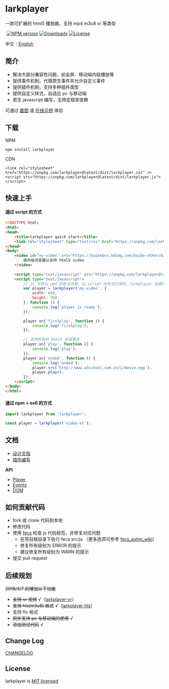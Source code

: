 <h1 align="left">larkplayer</h1>

<p align="left">
一款可扩展的 html5 播放器，支持 mp4 m3u8 vr 等类型
</p>

<p align="left">
  <a href="https://www.npmjs.com/package/larkplayer"><img src="https://img.shields.io/npm/v/larkplayer.svg?style=flat-square" alt="NPM version"></a>
  <a href="https://www.npmjs.com/package/larkplayer"><img src="https://img.shields.io/npm/dm/larkplayer.svg?style=flat-square" alt="Downloads"></a>
  <a href="https://www.npmjs.com/package/larkplayer"><img src="https://img.shields.io/github/license/dblate/larkplayer.svg?style=flat-square" alt="License"></a>
</p>

<p align="left">
    中文｜<a href="./readme-en.md">English</a>
</p>

## 简介

* 解决大部分兼容性问题，如全屏、移动端内联播放等
* 提供事件机制，代理原生事件并允许自定义事件
* 提供插件机制，支持多种插件类型
* 提供自定义样式，自适应 pc 与移动端
* 原生 javascript 编写，无特定框架依赖

可通过 [截图](https://github.com/dblate/larkplayer/tree/master/screenshots) 或 [在线示例](https://s.codepen.io/dblate/debug/qojzZZ/ZoMBajEzGyDk) 体验


## 下载

NPM
```
npm install larkplayer
```

CDN
```
<link rel="stylesheet" href="https://unpkg.com/larkplayer@latest/dist/larkplayer.css" />
<script src="https://unpkg.com/larkplayer@latest/dist/larkplayer.js"></script>
```

## 快速上手

#### 通过 script 的方式

```html
<!DOCTYPE html>
<html>
<head>
    <title>larkplayer quick start</title>
    <link rel="stylesheet" type="text/css" href="https://unpkg.com/larkplayer@latest/dist/larkplayer.css">
</head>
<body>
    <video id="my-video" src="https://baikebcs.bdimg.com/baike-other/big-buck-bunny.mp4" width="400" height="300" controls>
        请升级浏览器以支持 html5 video
    </video>
 
    <script type="text/javascript" src="https://unpkg.com/larkplayer@latest/dist/larkplayer.js"></script>
    <script type="text/javascript">
        // js 文件以 umd 的形式包装，以 script 的形式引用时，larkplayer 会直接挂载在 window 上
        var player = larkplayer('my-video', {
            width: 640,
            height: 360
        }, function () {
            console.log('player is ready');
        });

        player.on('firstplay', function () {
            console.log('firstplay');
        });

        // 支持所有的 html5 标准事件
        player.on('play', function () {
            console.log('play');
        });
        player.on('ended', function () {
            console.log('ended');
            player.src('http://www.w3school.com.cn/i/movie.ogg');
            player.play();
        });
    </script>
</body>
</html>
```

#### 通过 npm + es6 的方式


```javascript
import larkplayer from 'larkplayer';

const player = larkplayer('video-el');

```

## 文档

* [设计文档](./docs/design.md)
* [插件编写](./docs/plugin)

__API__

* [Player](./docs/api/player.md)
* [Events](./docs/api/events.md)
* [DOM](./docs/api/dom.md)


## 如何贡献代码

* fork 或 clone 代码到本地
* 修改代码
* 使用 [fecs](http://fecs.baidu.com/api) 检查 js 代码规范，并修复对应问题
    * 在项目根目录下执行 fecs src/js （更多选项可参考 [fecs_eslint_wiki](https://github.com/ecomfe/fecs/wiki/ESLint)）
    * 修复所有级别为 ERROR 的提示
    * 建议修复所有级别为 WARN 的提示
* 提交 pull request


## 后续规划

~~2018/3/7 前增加以下功能~~
* ~~支持 vr 视频~~ √（[larkplayer-vr](https://github.com/dblate/larkplayer-vr)）
* ~~支持 hls(m3u8) 格式~~ √（[larkplayer-hls](https://github.com/dblate/larkplayer-hls)）
* 支持 flv 格式
* ~~同步支持 pc 与移动端的使用~~ √
* ~~添加测试代码~~ √

## Change Log
[CHANGELOG](./CHANGELOG.md)

## License
larkplayer is [MIT licensed](./LICENSE)
